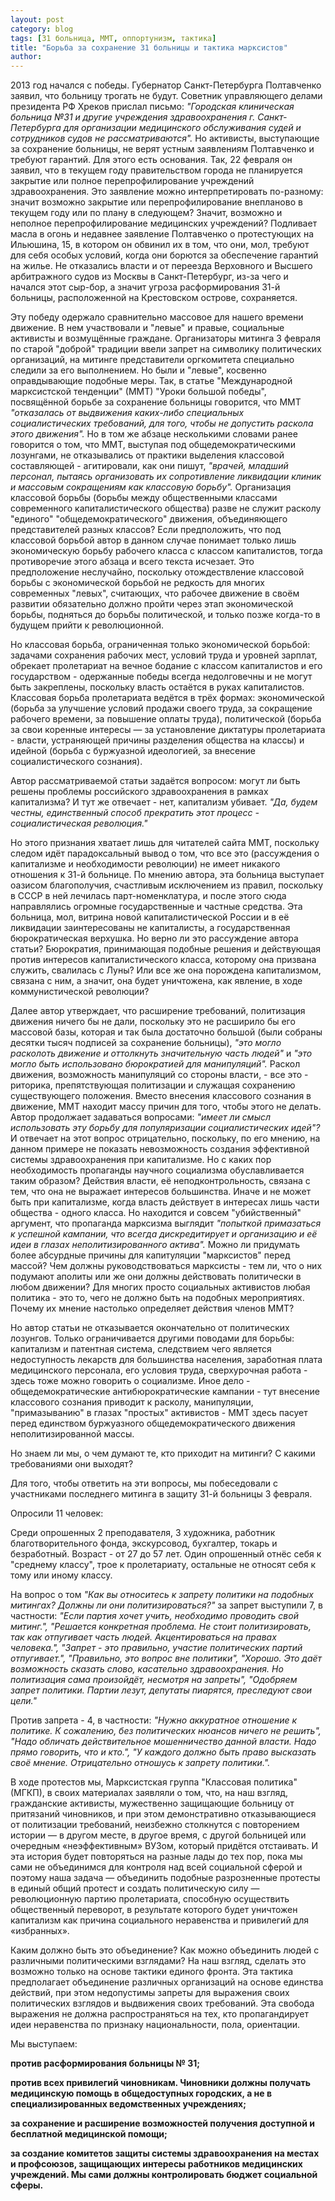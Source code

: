 ```yaml
---
layout: post
category: blog
tags: [31 больница, ММТ, оппортунизм, тактика]
title: "Борьба за сохранение 31 больницы и тактика марксистов"
author: 
---
```


2013 год начался с победы. Губернатор Санкт-Петербурга Полтавченко заявил, что больницу трогать не будут. Советник управляющего делами президента РФ Хреков прислал письмо: *"Городская клиническая больница №31 и другие учреждения здравоохранения г. Санкт-Петербурга для организации медицинского обслуживания судей и сотрудников судов не рассматриваются".* Но активисты, выступающие за сохранение больницы, не верят устным заявлениям Полтавченко и требуют гарантий. Для этого есть основания. Так,  22 февраля он заявил, что в текущем году правительством города не планируется закрытие или полное перепрофилирование учреждений здравоохранения. Это заявление можно интерпретировать по-разному: значит возможно закрытие или перепрофилирование внепланово в текущем году или по плану в следующем? Значит, возможно и неполное перепрофилирование медицинских учреждений? Подливает масла в огонь и недавнее заявление Полтавченко о протестующих на Ильюшина, 15, в котором он обвинил их в том, что они, мол, требуют для себя особых условий, когда они борются за обеспечение гарантий на жилье. Не отказались власти и от переезда Верховного и Высшего арбитражного судов из Москвы в Санкт-Петербург, из-за чего и начался этот сыр-бор, а значит угроза расформирования 31-й больницы, расположенной на Крестовском острове, сохраняется.

Эту победу одержало сравнительно массовое для нашего времени движение. В нем участвовали и "левые" и правые, социальные активисты и возмущённые граждане. Организаторы митинга 3 февраля по старой "доброй" традиции ввели запрет на символику политических организаций, на митинге представители оргкомитета специально следили за его выполнением. Но были и "левые", косвенно оправдывающие подобные меры. Так, в статье "Международной марксистской тенденции" (ММТ) "Уроки большой победы", посвящённой борьбе за сохранение больницы говорится, что ММТ *"отказалась от выдвижения каких-либо специальных социалистических требований, для того, чтобы не допустить раскола этого движения".* Но в том же абзаце несколькими словами ранее говорится о том, что ММТ, выступая под общедемократическими лозунгами, не отказывались от практики выделения классовой составляющей - агитировали, как они пишут, *"врачей, младший персонал, пытаясь организовать их сопротивление ликвидации клиник и массовым сокращениям как классовую борьбу".* Организация классовой борьбы (борьбы между общественными классами современного капиталистического общества) разве не служит расколу "единого" "общедемократического" движения, объединяющего представителей разных классов? Если предположить, что под классовой борьбой автор в данном случае понимает только лишь экономическую борьбу рабочего класса с классом капиталистов, тогда противоречие этого абзаца и всего текста исчезает. Это предположение неслучайно, поскольку отождествление классовой борьбы с экономической борьбой не редкость для многих современных "левых", считающих, что рабочее движение в своём развитии обязательно должно пройти через этап экономической борьбы, подняться до борьбы политической, и только позже когда-то в будущем прийти к революционной.

Но классовая борьба, ограниченная только экономической борьбой: задачами сохранения рабочих мест, условий труда и уровней зарплат, обрекает  пролетариат на вечное бодание с классом капиталистов и его государством - одержанные победы всегда недолговечны и не могут быть закреплены, поскольку власть остаётся в руках капиталистов. Классовая борьба пролетариата ведётся в трёх формах: экономической (борьба за улучшение условий продажи своего труда, за сокращение рабочего времени, за повышение оплаты труда), политической (борьба за свои коренные интересы — за установление диктатуры пролетариата - власти, устраняющей причины разделения общества на классы) и идейной (борьба с буржуазной идеологией, за внесение социалистического сознания).

Автор рассматриваемой статьи задаётся вопросом: могут ли быть решены проблемы российского здравоохранения в рамках капитализма? И тут же отвечает - нет, капитализм убивает. *"Да, будем честны, единственный способ прекратить этот процесс - социалистическая революция."*

Но этого признания хватает лишь для читателей сайта ММТ, поскольку следом идёт парадоксальный вывод о том, что все это (рассуждения о капитализме и необходимости революции) не имеет никакого отношения к 31-й больнице. По мнению автора, эта больница выступает оазисом благополучия, счастливым исключением из правил, поскольку в СССР в ней лечилась парт-номенклатура, и после этого сюда направлялись огромные государственные и частные средства. Эта больница, мол, витрина новой капиталистической России и в её ликвидации заинтересованы не капиталисты, а государственная бюрократическая верхушка. Но верно ли это рассуждение автора статьи? Бюрократия, принимающая подобные решения и действующая против интересов капиталистического класса, которому она призвана служить, свалилась с Луны? Или все же она порождена капитализмом, связана с ним, а значит, она будет уничтожена, как явление, в ходе коммунистической революции?

Далее автор утверждает, что расширение требований, политизация движения ничего бы не дали, поскольку это не расширило бы его массовой базы, которая и так была достаточно большой (были собраны десятки тысяч подписей за сохранение больницы), *"это могло расколоть движение и оттолкнуть значительную часть людей"* и *"это могло быть использовано бюрократией для манипуляций".*  Раскол движения, возможность манипуляций со стороны власти, - все это - риторика, препятствующая политизации и служащая сохранению существующего положения. Вместо внесения классового сознания в движение, ММТ находит массу причин для того, чтобы этого не делать. Автор продолжает задаваться вопросами: *"имеет ли смысл использовать эту борьбу для популяризации социалистических идей"?* И отвечает на этот вопрос отрицательно, поскольку, по его мнению, на данном примере не показать невозможность создания эффективной системы здравоохранения при капитализме. Но с каких пор необходимость пропаганды научного социализма обуславливается таким образом? Действия власти, её неподконтрольность, связана с тем, что она не выражает интересов большинства. Иначе и не может быть при капитализме, когда власть действует в интересах лишь части общества - одного класса. Но находится и совсем "убийственный" аргумент, что пропаганда марксизма выглядит *"попыткой примазаться к успешной кампании, что всегда дискредитирует и организацию и её идеи в глазах неполитизированного актива".* Можно ли придумать более абсурдные причины для капитуляции "марксистов" перед массой? Чем должны руководствоваться марксисты - тем ли, что о них подумают аполиты или же они должны действовать политически в любом движении? Для многих просто социальных активистов любая политика - это то, чего не должно быть на подобных мероприятиях. Почему их мнение настолько определяет действия членов ММТ?

Но автор статьи не отказывается окончательно от политических лозунгов. Только ограничивается другими поводами для борьбы: капитализм и патентная система, следствием чего является недоступность лекарств для большинства населения, заработная плата медицинского персонала, его условия труда, сверхурочная работа - здесь тоже можно говорить о социализме. Иное дело - общедемократические антибюрократические кампании - тут внесение классового сознания приводит к расколу, манипуляции, "примазыванию" в глазах "простых" активистов - ММТ здесь пасует перед единством буржуазного общедемократического движения неполитизированной массы.

Но знаем ли мы, о чем думают те, кто приходит на митинги? С какими требованиями они выходят?

Для того, чтобы ответить на эти вопросы, мы побеседовали с участниками последнего митинга в защиту 31-й больницы 3 февраля.

Опросили 11 человек:

Среди опрошенных 2 преподавателя, 3 художника, работник благотворительного фонда, экскурсовод, бухгалтер, токарь и безработный.
Возраст - от 27 до 57 лет.
Один опрошенный отнёс себя к "среднему классу", трое к пролетариату, остальные не относят себя к тому или иному классу.

На вопрос о том *"Как вы относитесь к запрету политики на подобных митингах? Должны ли они политизироваться?"* за запрет выступили 7, в частности:
*"Если партия хочет учить, необходимо проводить свой митинг.", "Решается конкретная проблема. Не стоит политизировать, так как отпугивает часть людей. Акцентироваться на правах человека.", "Запрет - это правильно, участие политических партий отпугивает.", "Правильно, это вопрос вне политики", "Хорошо. Это даёт возможность сказать слово, касательно здравоохранения. Но политизация сама произойдёт, несмотря на запреты", "Одобряем запрет политики. Партии лезут, депутаты пиарятся, преследуют свои цели."*

Против запрета - 4, в частности:
*"Нужно аккуратное отношение к политике. К сожалению, без политических нюансов ничего не решить", "Надо обличать действительное мошенничество данной власти. Надо прямо говорить, что и кто.", "У каждого должно быть право высказать своё мнение. Отрицательно отношусь к запрету политики.".*

В ходе протестов мы, Марксистская группа "Классовая политика" (МГКП), в своих материалах заявляли о том, что, на наш взгляд, гражданские активисты, мужественно защищающие больницу от притязаний чиновников, и при этом демонстративно отказывающиеся от политизации требований, неизбежно столкнутся с повторением истории — в другом месте, в другое время, с другой больницей или очередным «неэффективным» ВУЗом, который придётся отстаивать. И эта история будет повторяться на разные лады до тех пор, пока мы сами не объединимся для контроля над всей социальной сферой и поэтому наша задача — объединить подобные разрозненные протесты в единый общий протест и создать политическую силу — революционную партию пролетариата, способную осуществить общественный переворот, в результате которого будет уничтожен капитализм как причина социального неравенства и привилегий для «избранных».

Каким должно быть это объединение? Как можно объединить людей с различными политическими взглядами? На наш взгляд, сделать это возможно только на основе тактики единого фронта. Эта тактика предполагает объединение различных организаций на основе единства действий, при этом недопустимы запреты для выражения своих политических взглядов и выдвижения своих требований. Эта свобода выражения не должна распространяться на тех, кто пропагандирует идеи неравенства по признаку национальности, пола, ориентации.

Мы выступаем:

**против расформирования больницы № 31;**

**против всех привилегий чиновникам. Чиновники должны получать медицинскую помощь в общедоступных городских, а не в специализированных ведомственных учреждениях;**

**за сохранение и расширение возможностей получения доступной и бесплатной медицинской помощи;**

**за создание комитетов защиты системы здравоохранения на местах и профсоюзов, защищающих интересы работников медицинских учреждений. Мы сами должны контролировать бюджет социальной сферы.**